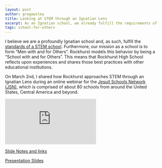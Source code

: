 ```yaml
---
layout: post
author: gregowsley
title: Looking at STEM through an Ignatian Lens
excerpt: As an Ignatian school, we already fulfill the requirements of a STEM school.
tags: school-for-others
---
```


I believe we are a profoundly Ignatian school and, as such, fulfill the [standards of a STEM school](http://steam.rockhursths.edu/2016/04/25/STEM-Certification.html). Furthermore, our mission as a school is to form “Men with and for Others”. Rockhurst models this behavior by being a “School with and for Others”. This means that Rockhurst High School reflects upon experiences and shares those best practices with other educational institutions. 

On March 2nd, I shared how Rockhurst approaches STEM through an Ignatian Lens during an online webinar for the [Jesuit Schools Network (JSN)](https://www.jesuitschoolsnetwork.org/), which is comprised of about 80 schools from around the United States, Central America and beyond.

<div class="embed-container">
  <iframe src="https://www.youtube.com/embed/wa6PaYz-LGs" frameborder="0" allowfullscreen></iframe>
</div>

[Slide Notes and links](https://docs.google.com/document/d/1kGheyb9_jTnp05rxC1B2d-l1Ot6SqoorGdMeUhSaanM/edit?usp=sharing)

[Presentation Slides](https://docs.google.com/presentation/d/1_fcrQYaUksDqqudoECrdqpyhEvzqDV7wHLwlNZdikQ8/edit?usp=sharing)


